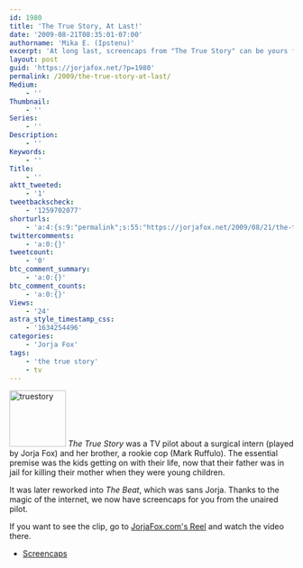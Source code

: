```yaml
---
id: 1980
title: 'The True Story, At Last!'
date: '2009-08-21T08:35:01-07:00'
authorname: 'Mika E. (Ipstenu)'
excerpt: 'At long last, screencaps from "The True Story" can be yours for the price of a click!'
layout: post
guid: 'https://jorjafox.net/?p=1980'
permalink: /2009/the-true-story-at-last/
Medium:
    - ''
Thumbnail:
    - ''
Series:
    - ''
Description:
    - ''
Keywords:
    - ''
Title:
    - ''
aktt_tweeted:
    - '1'
tweetbackscheck:
    - '1259702077'
shorturls:
    - 'a:4:{s:9:"permalink";s:55:"https://jorjafox.net/2009/08/21/the-true-story-at-last/";s:7:"tinyurl";s:26:"http://tinyurl.com/ykwscr4";s:4:"isgd";s:18:"http://is.gd/534rz";s:5:"bitly";s:20:"http://bit.ly/2CHLAi";}'
twittercomments:
    - 'a:0:{}'
tweetcount:
    - '0'
btc_comment_summary:
    - 'a:0:{}'
btc_comment_counts:
    - 'a:0:{}'
Views:
    - '24'
astra_style_timestamp_css:
    - '1634254496'
categories:
    - 'Jorja Fox'
tags:
    - 'the true story'
    - tv
---
```


<a href="//static.jorjafox.net/wordpress/2009/08/truestory.jpg"><img src="//static.jorjafox.net/wordpress/2009/08/truestory-100x100.jpg" alt="truestory" title="truestory" width="100" height="100" class="alignleft size-thumbnail wp-image-1981" /></a> _The True Story_ was a TV pilot about a surgical intern (played by Jorja Fox) and her brother, a rookie cop (Mark Ruffulo). The essential premise was the kids getting on with their life, now that their father was in jail for killing their mother when they were young children.

It was later reworked into _The Beat_, which was sans Jorja. Thanks to the magic of the internet, we now have screencaps for you from the unaired pilot.

If you want to see the clip, go to <a href="http://jorjafox.com/popup.html">JorjaFox.com's Reel</a> and watch the video there.

<ul>
	<li><a href="https://jorjafox.net/gallery/tv/guest/the-true-story/">Screencaps</a></li>
</ul>
